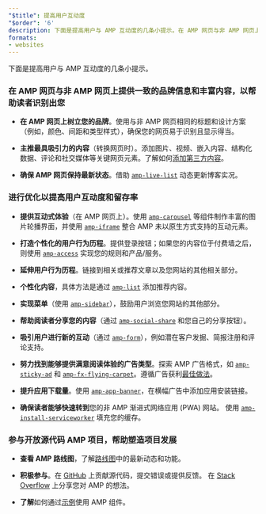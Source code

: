 ```yaml
---
"$title": 提高用户互动度
"$order": '6'
description: 下面是提高用户与 AMP 互动度的几条小提示。在 AMP 网页与非 AMP 网页上提供一致的品牌信息和丰富内容，以帮助读者识别出您
formats:
- websites
---
```


下面是提高用户与 AMP 互动度的几条小提示。

### 在 AMP 网页与非 AMP 网页上提供一致的品牌信息和丰富内容，以帮助读者识别出您

- **在 AMP 网页上树立您的品牌**。使用与非 AMP 网页相同的标题和设计方案（例如，颜色、间距和类型样式），确保您的网页易于识别且显示得当。

- **主推最具吸引力的内容**（转换网页时）。添加图片、视频、嵌入内容、结构化数据、评论和社交媒体等关键网页元素。了解如何[添加第三方内容](../../../documentation/guides-and-tutorials/develop/media_iframes_3p/third_party_components.md)。

- **确保 AMP 网页保持最新状态**。借助 [`amp-live-list`](../../../documentation/components/reference/amp-live-list.md) 动态更新博客实况。

### 进行优化以提高用户互动度和留存率

- **提供互动式体验**（在 AMP 网页上）。使用 [`amp-carousel`](../../../documentation/components/reference/amp-carousel.md) 等组件制作丰富的图片轮播界面，并使用 [`amp-iframe`](../../../documentation/components/reference/amp-iframe.md) 整合 AMP 未以原生方式支持的互动元素。

- **打造个性化的用户行为历程**。提供登录按钮；如果您的内容位于付费墙之后，则使用 [`amp-access`](../../../documentation/components/reference/amp-access.md) 实现您的规则和产品/服务。

- **延伸用户行为历程**。链接到相关或推荐文章以及您网站的其他相关部分。

- **个性化内容**，具体方法是通过 [`amp-list`](../../../documentation/components/reference/amp-list.md) 添加推荐内容。

- **实现菜单**（使用 [`amp-sidebar`](../../../documentation/components/reference/amp-sidebar.md)），鼓励用户浏览您网站的其他部分。

- **帮助阅读者分享您的内容**（通过 [`amp-social-share`](../../../documentation/components/reference/amp-social-share.md) 和您自己的分享按钮）。

- **吸引用户进行新的互动**（通过 [`amp-form`](../../../documentation/components/reference/amp-form.md)），例如潜在客户发掘、简报注册和评论支持。

- **努力找到能够提供满意阅读体验的广告类型**。探索 AMP 广告格式，如 [`amp-sticky-ad`](../../../documentation/components/reference/amp-sticky-ad.md) 和 [`amp-fx-flying-carpet`](../../../documentation/components/reference/amp-fx-flying-carpet.md)。遵循广告获利[最佳做法](../../../documentation/guides-and-tutorials/develop/monetization/index.md)。

- **提升应用下载量**。使用 [`amp-app-banner`](../../../documentation/components/reference/amp-app-banner.md)，在横幅广告中添加应用安装链接。

- **确保读者能够快速转到**您的非 AMP 渐进式网络应用 (PWA) 网站。 使用 [`amp-install-serviceworker`](../../../documentation/components/reference/amp-install-serviceworker.md) 填充您的缓存。

### 参与开放源代码 AMP 项目，帮助塑造项目发展

- **查看 AMP 路线图**，了解[路线图](../../../community/roadmap.html)中的最新动态和功能。

- **积极参与**。在 [GitHub](https://github.com/ampproject/amphtml/blob/master/CONTRIBUTING.md) 上贡献源代码，提交错误或提供反馈。 在 [Stack Overflow](https://stackoverflow.com/questions/tagged/amp-html) 上分享您对 AMP 的想法。

- **了解**如何通过[示例](../../../documentation/examples/index.html)使用 AMP 组件。
